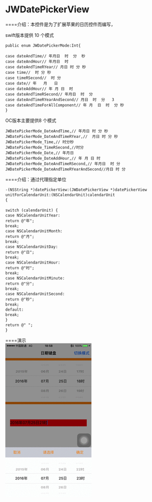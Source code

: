 # JWDatePickerView


====介绍：本控件是为了扩展苹果的日历控件而编写，

swift版本提供 10 个模式
```
public enum JWDatePickerMode:Int{

case dateAndTime// 年月日  时  分  秒
case dateAndHour// 年月日  时
case dateAndTimeRYear// 月日 时 分 秒
case time//  时 分 秒
case timeRSecond//  时 分
case date// 年   月   日
case dateAddHour// 年 月 日  时
case dateAndTimeRSecond// 年月日  时  分
case dateAndTimeRYearAndSecond// 月日  时  分   3
case dateAndTimeForAllComponent// 年 月  日  时  分 秒
}
```

OC版本主要提供8 个模式
```
JWDatePickerMode_DateAndTime,// 年月日 时 分 秒 
JWDatePickerMode_DateAndTimeRYear,//  月日 时 分 秒  
JWDatePickerMode_Time,// 时分秒   
JWDatePickerMode_TimeRSecond,//时分
JWDatePickerMode_Date,// 年月日  
JWDatePickerMode_DateAddHour,// 年 月 日 时  
JWDatePickerMode_DateAndTimeRSecond,// 年月日  时 分  
JWDatePickerMode_DateAndTimeRYearAndSecond//月日 时 分   
```


====介绍：通过代理指定单位
```
-(NSString *)datePickerView:(JWDatePickerView *)datePickerView unitForCalendarUnit:(NSCalendarUnit)calendarUnit
{

switch (calendarUnit) {
case NSCalendarUnitYear:
return @"年";
break;
case NSCalendarUnitMonth:
return @"月";
break;
case NSCalendarUnitDay:
return @"日";
break;
case NSCalendarUnitHour:
return @"时";
break;
case NSCalendarUnitMinute:
return @"分";
break;
case NSCalendarUnitSecond:
return @"秒";
break;
default:
break;
}
return @" ";
}
```
====演示
<br>
![](https://github.com/GitHubOfJW/JWDatePickerView/blob/master/Source/PickerView.gif)  
